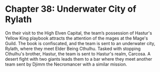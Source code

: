 # Chapter 38: Underwater City of Rylath

On their visit to the High Elven Capital, the team’s possession of Hastur's Yellow King playbook attracts the attention of the mages at the Mage's Guild. The book is confiscated, and the team is sent to an underwater city, Rylath, where they meet Elder Being Cthulhu. Tasked with stopping Cthulhu's brother, Hastur, the team is sent to Hastur's realm, Carcosa. A desert fight with two giants leads them to a bar where they meet another team sent by Djimm the Necromancer with a similar mission.